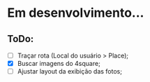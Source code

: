 # Em desenvolvimento...

## ToDo:

* [ ] Traçar rota (Local do usuário > Place);
* [x] Buscar imagens do 4square;
* [ ] Ajustar layout da exibição das fotos;